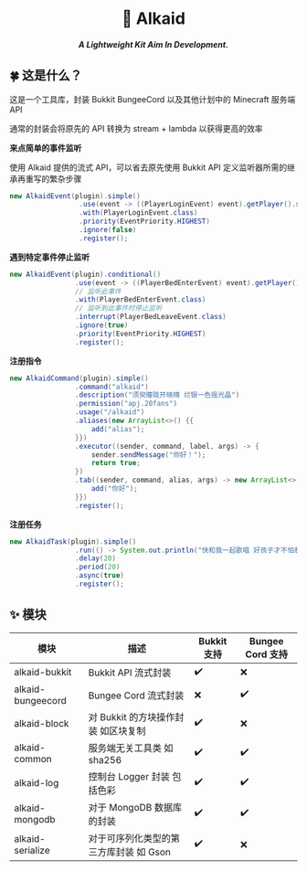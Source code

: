 <h1 align="center">🌟 Alkaid</h1>
<h5 align="center">A Lightweight Kit Aim In Development.</h5>

## 🍀 这是什么？

这是一个工具库，封装 Bukkit BungeeCord 以及其他计划中的 Minecraft 服务端 API

通常的封装会将原先的 API 转换为 stream + lambda 以获得更高的效率

**来点简单的事件监听**

使用 Alkaid 提供的流式 API，可以省去原先使用 Bukkit API 定义监听器所需的继承再重写的繁杂步骤

```java
new AlkaidEvent(plugin).simple()
                 .use(event -> ((PlayerLoginEvent) event).getPlayer().sendMessage("欢迎"))
                 .with(PlayerLoginEvent.class)
                 .priority(EventPriority.HIGHEST)
                 .ignore(false)
                 .register();
```

**遇到特定事件停止监听**

```java
new AlkaidEvent(plugin).conditional()
                .use(event -> ((PlayerBedEnterEvent) event).getPlayer().sendMessage("晚安"))
                // 监听此事件
                .with(PlayerBedEnterEvent.class)
                // 监听到此事件时停止监听
                .interrupt(PlayerBedLeaveEvent.class)
                .ignore(true)
                .priority(EventPriority.HIGHEST)
                .register();
```

**注册指令**

```java
new AlkaidCommand(plugin).simple()
                .command("alkaid")
                .description("须臾曈昽开晓晴 烂银一色摇光晶")
                .permission("apj.20fans")
                .usage("/alkaid")
                .aliases(new ArrayList<>() {{
                    add("alias");
                }})
                .executor((sender, command, label, args) -> {
                    sender.sendMessage("你好！");
                    return true;
                })
                .tab((sender, command, alias, args) -> new ArrayList<>() {{
                    add("你好");
                }})
                .register();
```

**注册任务**

```java
new AlkaidTask(plugin).simple()
                .run(() -> System.out.println("快和我一起歌唱 好孩子才不怕悲伤"))
                .delay(20)
                .period(20)
                .async(true)
                .register();
```

## ✨ 模块

| 模块              | 描述                                   | Bukkit 支持 | Bungee Cord 支持 |
| ----------------- | -------------------------------------- | ----------- | ---------------- |
| alkaid-bukkit     | Bukkit API 流式封装                    | ✔️           | ❌                |
| alkaid-bungeecord | Bungee Cord 流式封装                   | ❌           | ✔️                |
| alkaid-block      | 对 Bukkit 的方块操作封装 如区块复制    | ✔️           | ❌                |
| alkaid-common     | 服务端无关工具类 如 sha256             | ✔️           | ✔️                |
| alkaid-log        | 控制台 Logger 封装 包括色彩            | ✔️           | ✔️                |
| alkaid-mongodb    | 对于 MongoDB 数据库的封装              | ✔️           | ✔️                |
| alkaid-serialize  | 对于可序列化类型的第三方库封装 如 Gson | ✔️           | ❌                |

